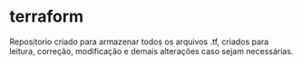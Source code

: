 # terraform

Repositorio criado para armazenar todos os arquivos .tf, criados para leitura, correção, modificação e demais alterações caso sejam necessárias. 
